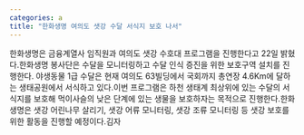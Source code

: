```yaml
---
categories: a
title: "한화생명 여의도 샛강 수달 서식지 보호 나서"
---
```

한화생명은 금융계열사 임직원과 여의도 샛강 수호대 프로그램을 진행한다고 22일 밝혔다.한화생명 봉사단은 수달을 모니터링하고 수달 인식 증진을 위한 보호구역 설치를 진행한다. 야생동물 1급 수달은 현재 여의도 63빌딩에서 국회까지 총연장 4.6Km에 달하는 생태공원에서 서식하고 있다.이번 프로그램은 하천 생태계 최상위에 있는 수달의 서식지를 보호해 먹이사슬의 낮은 단계에 있는 생물을 보호하자는 목적으로 진행한다.한화생명은 샛강 어린나무 살리기, 샛강 어류 모니터링, 샛강 조류 모니터링 등 샛강 보호를 위한 활동을 진행할 예정이다.김자